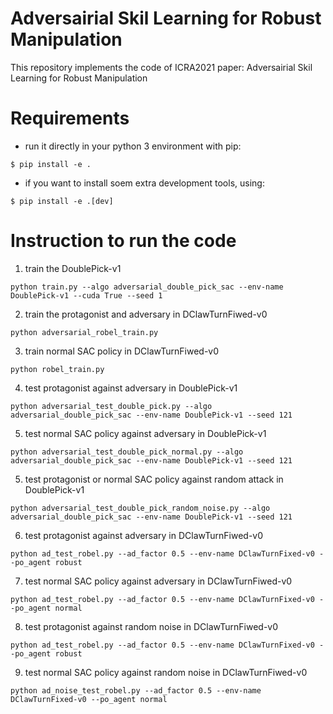 # Adversairial Skil Learning for Robust Manipulation
This repository implements the code of ICRA2021 paper: Adversairial Skil Learning for Robust Manipulation

# Requirements
- run it directly in your python 3 environment with pip:

``` 
$ pip install -e .
```
- if you want to install soem extra development tools, using:

``` 
$ pip install -e .[dev]
```

# Instruction to run the code
1. train the DoublePick-v1
```
python train.py --algo adversarial_double_pick_sac --env-name DoublePick-v1 --cuda True --seed 1
```

2. train the protagonist and adversary in DClawTurnFiwed-v0
```
python adversarial_robel_train.py
```

3. train normal SAC policy in DClawTurnFiwed-v0
```
python robel_train.py
```

4. test protagonist against adversary in DoublePick-v1
```
python adversarial_test_double_pick.py --algo adversarial_double_pick_sac --env-name DoublePick-v1 --seed 121
```

5. test normal SAC policy against adversary in DoublePick-v1
```
python adversarial_test_double_pick_normal.py --algo adversarial_double_pick_sac --env-name DoublePick-v1 --seed 121
```

5. test protagonist or normal SAC policy against random attack in DoublePick-v1
```
python adversarial_test_double_pick_random_noise.py --algo adversarial_double_pick_sac --env-name DoublePick-v1 --seed 121
```

6. test protagonist against adversary in DClawTurnFiwed-v0
```
python ad_test_robel.py --ad_factor 0.5 --env-name DClawTurnFixed-v0 --po_agent robust
```

7. test normal SAC policy against adversary in DClawTurnFiwed-v0
```
python ad_test_robel.py --ad_factor 0.5 --env-name DClawTurnFixed-v0 --po_agent normal
```

8. test protagonist against random noise in DClawTurnFiwed-v0
```
python ad_test_robel.py --ad_factor 0.5 --env-name DClawTurnFixed-v0 --po_agent robust
```

9. test normal SAC policy against random noise in DClawTurnFiwed-v0
```
python ad_noise_test_robel.py --ad_factor 0.5 --env-name DClawTurnFixed-v0 --po_agent normal
```